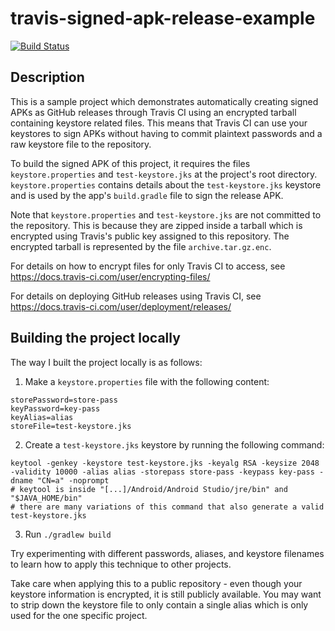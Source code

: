 # travis-signed-apk-release-example

[![Build Status](https://travis-ci.org/Shingyx/travis-signed-apk-release-example.svg?branch=master)](https://travis-ci.org/Shingyx/travis-signed-apk-release-example)


## Description

This is a sample project which demonstrates automatically creating signed APKs as GitHub releases through Travis CI using an encrypted tarball containing keystore related files. This means that Travis CI can use your keystores to sign APKs without having to commit plaintext passwords and a raw keystore file to the repository.

To build the signed APK of this project, it requires the files `keystore.properties` and `test-keystore.jks` at the project's root directory. `keystore.properties` contains details about the `test-keystore.jks` keystore and is used by the app's `build.gradle` file to sign the release APK.

Note that `keystore.properties` and `test-keystore.jks` are not committed to the repository. This is because they are zipped inside a tarball which is encrypted using Travis's public key assigned to this repository. The encrypted tarball is represented by the file `archive.tar.gz.enc`.

For details on how to encrypt files for only Travis CI to access, see https://docs.travis-ci.com/user/encrypting-files/

For details on deploying GitHub releases using Travis CI, see https://docs.travis-ci.com/user/deployment/releases/


## Building the project locally

The way I built the project locally is as follows:

1. Make a `keystore.properties` file with the following content:
```
storePassword=store-pass
keyPassword=key-pass
keyAlias=alias
storeFile=test-keystore.jks
``` 

2. Create a `test-keystore.jks` keystore by running the following command:
```
keytool -genkey -keystore test-keystore.jks -keyalg RSA -keysize 2048 -validity 10000 -alias alias -storepass store-pass -keypass key-pass -dname "CN=a" -noprompt
# keytool is inside "[...]/Android/Android Studio/jre/bin" and "$JAVA_HOME/bin"
# there are many variations of this command that also generate a valid test-keystore.jks
```

3. Run `./gradlew build`

Try experimenting with different passwords, aliases, and keystore filenames to learn how to apply this technique to other projects.

Take care when applying this to a public repository - even though your keystore information is encrypted, it is still publicly available. You may want to strip down the keystore file to only contain a single alias which is only used for the one specific project.
